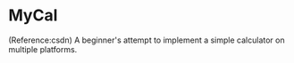 # MyCal
(Reference:csdn)
A beginner's attempt to implement a simple calculator on multiple platforms.